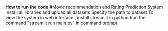 **How to run the code**
#Movie recommendation and Rating Prediction System
Install all libraries and upload all datasets 
Specify the path to dataset 
To view the system in web interface , install streamlit in python 
Run the command "streamlit run main.py" in command prompt.
